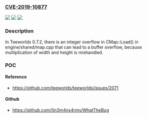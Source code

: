 ### [CVE-2019-10877](https://cve.mitre.org/cgi-bin/cvename.cgi?name=CVE-2019-10877)
![](https://img.shields.io/static/v1?label=Product&message=n%2Fa&color=blue)
![](https://img.shields.io/static/v1?label=Version&message=n%2Fa&color=blue)
![](https://img.shields.io/static/v1?label=Vulnerability&message=n%2Fa&color=brighgreen)

### Description

In Teeworlds 0.7.2, there is an integer overflow in CMap::Load() in engine/shared/map.cpp that can lead to a buffer overflow, because multiplication of width and height is mishandled.

### POC

#### Reference
- https://github.com/teeworlds/teeworlds/issues/2071

#### Github
- https://github.com/0n3m4ns4rmy/WhatTheBug

